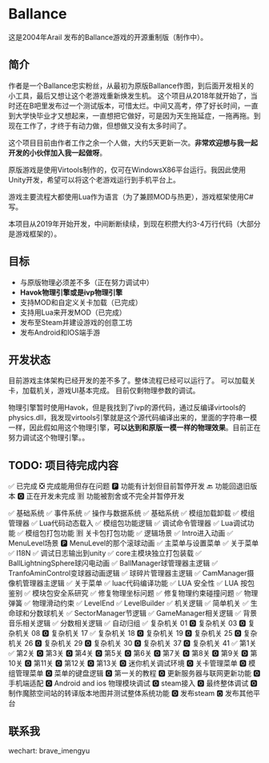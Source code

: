 # Ballance

这是2004年Arail 发布的Ballance游戏的开源重制版（制作中）。

## 简介

作者是一个Ballance忠实粉丝，从最初为原版Ballance作图，到后面开发相关的小工具，最后又想让这个老游戏重新焕发生机。
这个项目从2018年就开始了，当时还在B吧里发布过一个测试版本，可惜太烂。中间又高考，停了好长时间，一直到大学快毕业才又想起来，一直想把它做好，可是因为天生拖延症，一拖再拖。到现在工作了，才终于有动力做，但想做又没有太多时间了。

这个项目目前由作者工作之余一个人做，大约5天更新一次。**非常欢迎想与我一起开发的小伙伴加入我一起做呀**。

原版游戏是使用Virtools制作的，仅可在WindowsX86平台运行。我因此使用Unity开发，希望可以将这个老游戏运行到手机平台上。

游戏主要流程大都使用Lua作为语言（为了兼顾MOD与热更），游戏框架使用C#写。

本项目从2019年开始开发，中间断断续续，到现在积攒大约3-4万行代码（大部分是游戏框架的）。

## 目标

* 与原版物理必须差不多（正在努力调试中）
* **Havok物理引擎或是ivp物理引擎**
* 支持MOD和自定义关卡加载（已完成）
* 支持用Lua来开发MOD（已完成）
* 发布至Steam并建设游戏的创意工坊
* 发布Android和IOS端手游

## 开发状态

目前游戏主体架构已经开发的差不多了。整体流程已经可以运行了。
可以加载关卡，加载机关，游戏UI基本完成。
目前仅剩物理参数的调试。

物理引擎暂时使用Havok，但是我找到了ivp的源代码，通过反编译virtools的physics.dll，我发现virtools引擎就是这个源代码编译出来的，里面的字符串一模一样，因此假如用这个物理引擎，**可以达到和原版一模一样的物理效果**。目前正在努力调试这个物理引擎。。

## TODO: 项目待完成内容

✅ 已完成
❎ 完成能用但存在问题
🅿 功能有计划但目前暂停开发
🔙 功能回退旧版本
🅾 正在开发未完成
🈹 功能被割舍或不完全并暂停开发

✅ 基础系统
✅ 事件系统
✅ 操作与数据系统
✅ 基础系统
✅ 模组加载卸载
✅ 模组管理器
✅ Lua代码动态载入
✅ 模组包功能逻辑
✅ 调试命令管理器
✅ Lua调试功能
✅ 模组包打包功能
🈹 关卡包打包功能
✅ 逻辑场景
✅ Intro进入动画
✅ MenuLevel场景
🅿 MenuLevel的那个滚球动画
✅ 主菜单与设置菜单
✅ 关于菜单
✅ I18N
✅ 调试日志输出到unity
✅ core主模块独立打包装载
✅ BallLightningSphere球闪电动画
✅ BallManager球管理器主逻辑
✅ TranfoAminControl变球器动画逻辑
✅ 球碎片管理器主逻辑
✅ CamManager摄像机管理器主逻辑
✅ 关于菜单
✅ luac代码编译功能
✅ LUA 安全性
✅ LUA 按包鉴别
✅ 模块包安全系研究
✅ 修复物理坐标问题
✅ 修复物理约束碰撞问题
✅ 物理弹簧
✅ 物理滑动约束
✅ LevelEnd
✅ LevelBuilder
✅ 机关逻辑
✅ 简单机关
✅ 生命球和分数球机关
✅ SectorManager节逻辑
✅ GameManager相关逻辑
✅ 背景音乐相关逻辑
✅ 分数相关逻辑
✅ 自动归组
✅ 复杂机关 01
🅾 复杂机关 03
🅾 复杂机关 08
🅾 复杂机关 17
✅ 复杂机关 18
🅾 复杂机关 19
🅾 复杂机关 25
🅾 复杂机关 26
🅾 复杂机关 29
🅾 复杂机关 30
🅾 复杂机关 37
🅾 复杂机关 41
✅ 第1关
✅ 第2关
🅾 第3关
🅾 第4关
🅾 第5关
🅾 第6关
🅾 第7关
🅾 第8关
🅾 第9关
🅾 第10关
🅾 第11关
🅾 第12关
🅾 第13关
🅾 迷你机关调试环境
🅾 关卡管理菜单
🅾 模组管理菜单
🅾 菜单的键盘逻辑
🅾 第一关的教程
🅾 更新服务器与联网更新功能
🅾 手机端适配
🅾 Android and ios 物理模块调试
🅾 steam接入
🅾 最终整体调试
🅾 制作魔脓空间站的转译版本地图并测试整体系统功能
🅾 发布steam
🅾 发布其他平台

## 联系我

wechart: brave_imengyu
